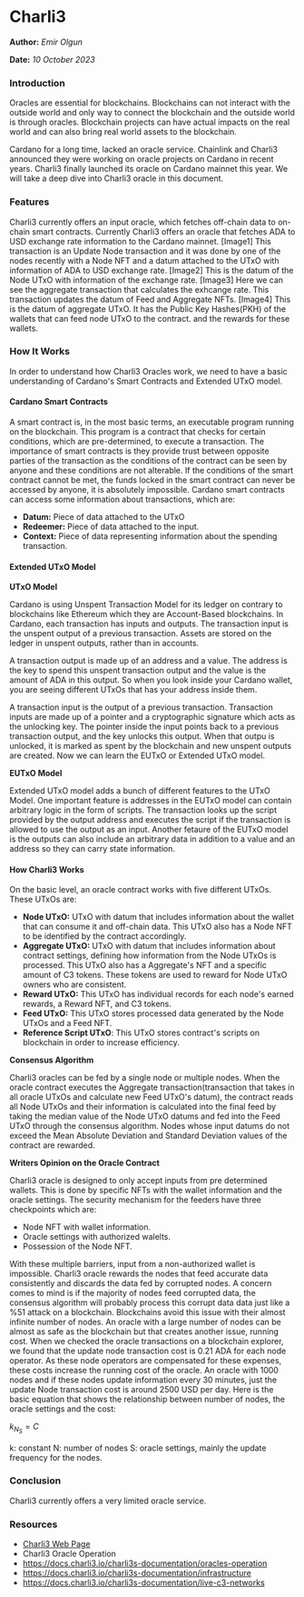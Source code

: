 # Charli3

**Author:** _Emir Olgun_

**Date:** _10 October 2023_

### Introduction

Oracles are essential for blockchains. Blockchains can not interact with the outside world and only way to connect the blockchain and the outside world is through oracles. Blockchain projects can have actual impacts on the real world and can also bring real world assets to the blockchain.

Cardano for a long time, lacked an oracle service. Chainlink and Charli3 announced they were working on oracle projects on Cardano in recent years. Charli3 finally launched its oracle on Cardano mainnet this year. We will take a deep dive into Charli3 oracle in this document.

### Features

Charli3 currently offers an input oracle, which fetches off-chain data to on-chain smart contracts. Currently Charli3 offers an oracle that fetches ADA to USD exchange rate information to the Cardano mainnet. \[Image1] This transaction is an Update Node transaction and it was done by one of the nodes recently with a Node NFT and a datum attached to the UTxO with information of ADA to USD exchange rate. \[Image2] This is the datum of the Node UTxO with information of the exchange rate. \[Image3] Here we can see the aggregate transaction that calculates the exhcange rate. This transaction updates the datum of Feed and Aggregate NFTs. \[Image4] This is the datum of aggregate UTxO. It has the Public Key Hashes(PKH) of the wallets that can feed node UTxO to the contract. and the rewards for these wallets.

### How It Works

In order to understand how Charli3 Oracles work, we need to have a basic understanding of Cardano's Smart Contracts and Extended UTxO model.

#### Cardano Smart Contracts

A smart contract is, in the most basic terms, an executable program running on the blockchain. This program is a contract that checks for certain conditions, which are pre-determined, to execute a transaction. The importance of smart contracts is they provide trust between opposite parties of the transaction as the conditions of the contract can be seen by anyone and these conditions are not alterable. If the conditions of the smart contract cannot be met, the funds locked in the smart contract can never be accessed by anyone, it is absolutely impossible. Cardano smart contracts can access some information about transactions, which are:

* **Datum:** Piece of data attached to the UTxO
* **Redeemer:** Piece of data attached to the input.
* **Context:** Piece of data representing information about the spending transaction.

#### Extended UTxO Model

**UTxO Model**

Cardano is using Unspent Transaction Model for its ledger on contrary to blockchains like Ethereum which they are Account-Based blockchains. In Cardano, each transaction has inputs and outputs. The transaction input is the unspent output of a previous transaction. Assets are stored on the ledger in unspent outputs, rather than in accounts.

A transaction output is made up of an address and a value. The address is the key to spend this unspent transaction output and the value is the amount of ADA in this output. So when you look inside your Cardano wallet, you are seeing different UTxOs that has your address inside them.

A transaction input is the output of a previous transaction. Transaction inputs are made up of a pointer and a cryptographic signature which acts as the unlocking key. The pointer inside the input points back to a previous transaction output, and the key unlocks this output. When that outpu is unlocked, it is marked as spent by the blockchain and new unspent outputs are created. Now we can learn the EUTxO or Extended UTxO model.

**EUTxO Model**

Extended UTxO model adds a bunch of different features to the UTxO Model. One important feature is addresses in the EUTxO model can contain arbitrary logic in the form of scripts. The transaction looks up the script provided by the output address and executes the script if the transaction is allowed to use the output as an input. Another fetaure of the EUTxO model is the outputs can also include an arbitrary data in addition to a value and an address so they can carry state information.

#### How Charli3 Works

On the basic level, an oracle contract works with five different UTxOs. These UTxOs are:

* **Node UTxO:** UTxO with datum that includes information about the wallet that can consume it and off-chain data. This UTxO also has a Node NFT to be identified by the contract accordingly.
* **Aggregate UTxO:** UTxO with datum that includes information about contract settings, defining how information from the Node UTxOs is processed. This UTxO also has a Aggregate's NFT and a specific amount of C3 tokens. These tokens are used to reward for Node UTxO owners who are consistent.
* **Reward UTxO:** This UTxO has individual records for each node's earned rewards, a Reward NFT, and C3 tokens.
* **Feed UTxO:** This UTxO stores processed data generated by the Node UTxOs and a Feed NFT.
* **Reference Script UTxO**: This UTxO stores contract's scripts on blockchain in order to increase efficiency.

**Consensus Algorithm**

Charli3 oracles can be fed by a single node or multiple nodes. When the oracle contract executes the Aggregate transaction(transaction that takes in all oracle UTxOs and calculate new Feed UTxO's datum), the contract reads all Node UTxOs and their information is calculated into the final feed by taking the median value of the Node UTxO datums and fed into the Feed UTxO through the consensus algorithm. Nodes whose input datums do not exceed the Mean Absolute Deviation and Standard Deviation values of the contract are rewarded.

**Writers Opinion on the Oracle Contract**

Charli3 oracle is designed to only accept inputs from pre determined wallets. This is done by specific NFTs with the wallet information and the oracle settings. The security mechanism for the feeders have three checkpoints which are:

* Node NFT with wallet information.
* Oracle settings with authorized walelts.
* Possession of the Node NFT.

With these multiple barriers, input from a non-authorized wallet is impossible. Charli3 oracle rewards the nodes that feed accurate data consistently and discards the data fed by corrupted nodes. A concern comes to mind is if the majority of nodes feed corrupted data, the consensus algorithm will probably process this corrupt data data just like a %51 attack on a blockchain. Blockchains avoid this issue with their almost infinite number of nodes. An oracle with a large number of nodes can be almost as safe as the blockchain but that creates another issue, running cost. When we checked the oracle transactions on a blockchain explorer, we found that the update node transaction cost is 0.21 ADA for each node operator. As these node operators are compensated for these expenses, these costs increase the running cost of the oracle. An oracle with 1000 nodes and if these nodes update information every 30 minutes, just the update Node transaction cost is around 2500 USD per day. Here is the basic equation that shows the relationship between number of nodes, the oracle settings and the cost:

$k_N_S=C$

k: constant N: number of nodes S: oracle settings, mainly the update frequency for the nodes.

### Conclusion

Charli3 currently offers a very limited oracle service.

### Resources

* [Charli3 Web Page](https://charli3.io)
* Charli3 Oracle Operation
* https://docs.charli3.io/charli3s-documentation/oracles-operation
* https://docs.charli3.io/charli3s-documentation/infrastructure
* https://docs.charli3.io/charli3s-documentation/live-c3-networks
